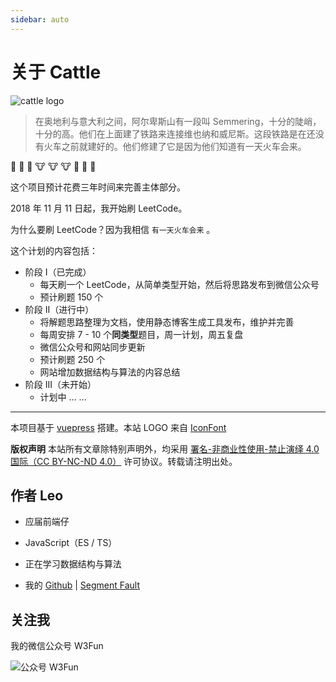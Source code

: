 ```yaml
---
sidebar: auto
---
```


# 关于 Cattle

![cattle logo](https://w3fun-1253290453.cos.ap-chengdu.myqcloud.com/cattle/meta/cattle-128.png)



> 在奥地利与意大利之间，阿尔卑斯山有一段叫 Semmering，十分的陡峭，十分的高。他们在上面建了铁路来连接维也纳和威尼斯。这段铁路是在还没有火车之前就建好的。他们修建了它是因为他们知道有一天火车会来。

:train: :train: :train: :cow: :cow: :cow: :runner: :runner: :runner:

这个项目预计花费三年时间来完善主体部分。

2018 年 11 月 11 日起，我开始刷 LeetCode。

为什么要刷 LeetCode？因为我相信 `有一天火车会来` 。

这个计划的内容包括：

- 阶段 I（已完成）
  - 每天刷一个 LeetCode，从简单类型开始，然后将思路发布到微信公众号
  - 预计刷题 150 个
- 阶段 II（进行中）
  - 将解题思路整理为文档，使用静态博客生成工具发布，维护并完善
  - 每周安排 7 - 10 个**同类型**题目，周一计划，周五复盘
  - 微信公众号和网站同步更新
  - 预计刷题 250 个
  - 网站增加数据结构与算法的内容总结
- 阶段 III（未开始）
  - 计划中 ... ...

---

本项目基于 [vuepress](https://vuepress.vuejs.org/zh/) 搭建。本站 LOGO 来自 [IconFont](https://www.iconfont.cn/user/detail?spm=a313x.7781069.0.d214f71f6&uid=4730398)

**版权声明** 本站所有文章除特别声明外，均采用 [署名-非商业性使用-禁止演绎 4.0 国际（CC BY-NC-ND 4.0）](https://creativecommons.org/licenses/by-nc-nd/4.0/) 许可协议。转载请注明出处。



## 作者 Leo

- 应届前端仔

- JavaScript（ES / TS）

- 正在学习数据结构与算法

<!-- - 我的博客 [W3Fun - Blog](https://blog.w3fun.com) -->

- 我的 [Github](https://github.com/swpuleo) | [Segment Fault](https://segmentfault.com/u/swpuleo)



## 关注我

我的微信公众号 W3Fun

  ![公众号 W3Fun](https://blogw3fun-1253290453.cos.ap-chengdu.myqcloud.com/meta/qrcode_v3_sm.jpg)
